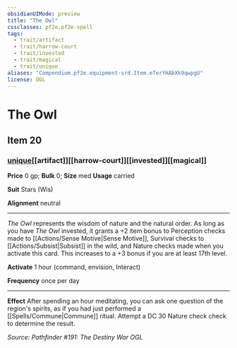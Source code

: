 ```yaml
---
obsidianUIMode: preview
title: "The Owl"
cssclasses: pf2e,pf2e-spell
tags:
  - trait/artifact
  - trait/harrow-court
  - trait/invested
  - trait/magical
  - trait/unique
aliases: "Compendium.pf2e.equipment-srd.Item.eTerYHAbXk9qwpgU"
license: OGL
---
```

# The Owl
## Item 20
### [unique](unique "Unique Rarity Trait")[[artifact]][[harrow-court]][[invested]][[magical]]


**Price** 0 gp; 
**Bulk** 0; **Size** med
**Usage** carried

**Suit** Stars (Wis)

**Alignment** neutral

* * *

_The Owl_ represents the wisdom of nature and the natural order. As long as you have _The Owl_ invested, it grants a +2 item bonus to Perception checks made to [[Actions/Sense Motive|Sense Motive]], Survival checks to [[Actions/Subsist|Subsist]] in the wild, and Nature checks made when you activate this card. This increases to a +3 bonus if you are at least 17th level.

**Activate** 1 hour (command, envision, Interact)

**Frequency** once per day

* * *

**Effect** After spending an hour meditating, you can ask one question of the region's spirits, as if you had just performed a [[Spells/Commune|Commune]] ritual. Attempt a DC 30 Nature check check to determine the result.

*Source: Pathfinder #191: The Destiny War*
*OGL*